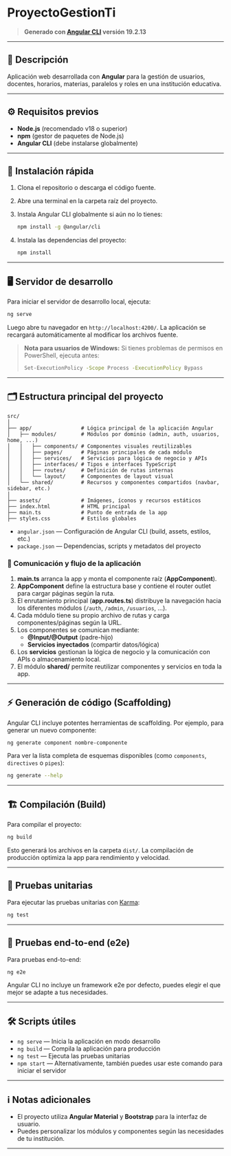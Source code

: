 # ProyectoGestionTi

> **Generado con [Angular CLI](https://github.com/angular/angular-cli) versión 19.2.13**

---

## 📝 Descripción

Aplicación web desarrollada con **Angular** para la gestión de usuarios, docentes, horarios, materias, paralelos y roles en una institución educativa.

---

## ⚙️ Requisitos previos

- **Node.js** (recomendado v18 o superior)
- **npm** (gestor de paquetes de Node.js)
- **Angular CLI** (debe instalarse globalmente)

---

## 🚀 Instalación rápida

1. Clona el repositorio o descarga el código fuente.
2. Abre una terminal en la carpeta raíz del proyecto.
3. Instala Angular CLI globalmente si aún no lo tienes:

   ```bash
   npm install -g @angular/cli
   ```

4. Instala las dependencias del proyecto:

   ```bash
   npm install
   ```

---

## 🖥️ Servidor de desarrollo

Para iniciar el servidor de desarrollo local, ejecuta:

```bash
ng serve
```

Luego abre tu navegador en `http://localhost:4200/`. La aplicación se recargará automáticamente al modificar los archivos fuente.

> **Nota para usuarios de Windows:**
> Si tienes problemas de permisos en PowerShell, ejecuta antes:
> 
> ```bash
> Set-ExecutionPolicy -Scope Process -ExecutionPolicy Bypass
> ```

---

## 🗂️ Estructura principal del proyecto

```
src/
│
├── app/                # Lógica principal de la aplicación Angular
│   ├── modules/        # Módulos por dominio (admin, auth, usuarios, home, ...)
│   │   ├── components/ # Componentes visuales reutilizables
│   │   ├── pages/      # Páginas principales de cada módulo
│   │   ├── services/   # Servicios para lógica de negocio y APIs
│   │   ├── interfaces/ # Tipos e interfaces TypeScript
│   │   ├── routes/     # Definición de rutas internas
│   │   └── layout/     # Componentes de layout visual
│   └── shared/         # Recursos y componentes compartidos (navbar, sidebar, etc.)
│
├── assets/             # Imágenes, íconos y recursos estáticos
├── index.html          # HTML principal
├── main.ts             # Punto de entrada de la app
├── styles.css          # Estilos globales
```

- `angular.json` — Configuración de Angular CLI (build, assets, estilos, etc.)
- `package.json` — Dependencias, scripts y metadatos del proyecto

### 🔄 Comunicación y flujo de la aplicación

1. **main.ts** arranca la app y monta el componente raíz (**AppComponent**).
2. **AppComponent** define la estructura base y contiene el router outlet para cargar páginas según la ruta.
3. El enrutamiento principal (**app.routes.ts**) distribuye la navegación hacia los diferentes módulos (`/auth`, `/admin`, `/usuarios`, ...).
4. Cada módulo tiene su propio archivo de rutas y carga componentes/páginas según la URL.
5. Los componentes se comunican mediante:
   - **@Input/@Output** (padre-hijo)
   - **Servicios inyectados** (compartir datos/lógica)
6. Los **servicios** gestionan la lógica de negocio y la comunicación con APIs o almacenamiento local.
7. El módulo **shared/** permite reutilizar componentes y servicios en toda la app.

---

## ⚡ Generación de código (Scaffolding)

Angular CLI incluye potentes herramientas de scaffolding. Por ejemplo, para generar un nuevo componente:

```bash
ng generate component nombre-componente
```

Para ver la lista completa de esquemas disponibles (como `components`, `directives` o `pipes`):

```bash
ng generate --help
```

---

## 🏗️ Compilación (Build)

Para compilar el proyecto:

```bash
ng build
```

Esto generará los archivos en la carpeta `dist/`. La compilación de producción optimiza la app para rendimiento y velocidad.

---

## 🧪 Pruebas unitarias

Para ejecutar las pruebas unitarias con [Karma](https://karma-runner.github.io):

```bash
ng test
```

---

## 🤖 Pruebas end-to-end (e2e)

Para pruebas end-to-end:

```bash
ng e2e
```

Angular CLI no incluye un framework e2e por defecto, puedes elegir el que mejor se adapte a tus necesidades.

---

## 🛠️ Scripts útiles

- `ng serve` — Inicia la aplicación en modo desarrollo
- `ng build` — Compila la aplicación para producción
- `ng test` — Ejecuta las pruebas unitarias
- `npm start` — Alternativamente, también puedes usar este comando para iniciar el servidor

---

## ℹ️ Notas adicionales

- El proyecto utiliza **Angular Material** y **Bootstrap** para la interfaz de usuario.
- Puedes personalizar los módulos y componentes según las necesidades de tu institución.

---


